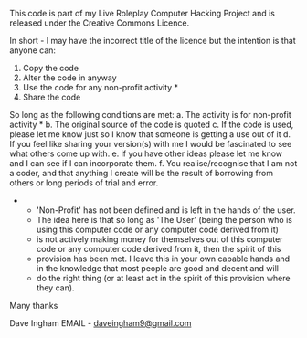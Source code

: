 This code is part of my Live Roleplay Computer Hacking Project and is released under the Creative Commons Licence.

In short - I may have the incorrect title of the licence but the intention is that anyone can: 
1. Copy the code 
2. Alter the code in anyway 
3. Use the code for any non-profit activity * 
4. Share the code 
 
So long as the following conditions are met: 
a. The activity is for non-profit activity * 
b. The original source of the code is quoted 
c. If the code is used, please let me know just so I know that someone is getting a use out of it 
d. If you feel like sharing your version(s) with me I would be fascinated to see what others come up with. 
e. if you have other ideas please let me know and I can see if I can incorporate them. 
f. You realise/recognise that I am not a coder, and that anything I create will be the result of borrowing from others or long periods of trial and error.

* - 'Non-Profit' has not been defined and is left in the hands of the user. 
  - The idea here is that so long as 'The User' (being the person who is using this computer code or any computer code derived from it)
  - is not actively making money for themselves out of this computer code or any computer code derived from it, then the spirit of this 
  - provision has been met. I leave this in your own capable hands and in the knowledge that most people are good and decent and will
  - do the right thing (or at least act in the spirit of this provision where they can).

Many thanks

Dave Ingham
EMAIL - daveingham9@gmail.com
